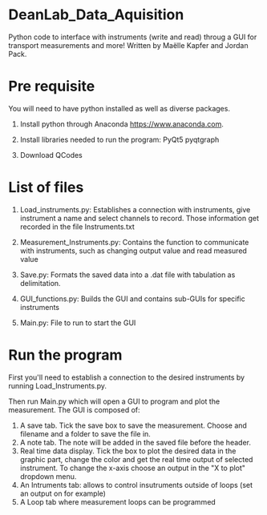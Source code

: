 # DeanLab_Data_Aquisition

Python code to interface with instruments (write and read) throug a GUI for transport measurements and more!
Written by Maëlle Kapfer and Jordan Pack.

# Pre requisite

You will need to have python installed as well as diverse packages.
1. Install python through Anaconda https://www.anaconda.com.

2. Install libraries needed to run the program:
  PyQt5
  pyqtgraph
  
3. Download QCodes 

# List of files

1. Load_instruments.py: Establishes a connection with instruments, give instrument a name and select channels to record. Those information get recorded in the file Instruments.txt

2. Measurement_Instruments.py: Contains the function to communicate with instruments, such as changing output value and read measured value

3. Save.py: Formats the saved data into a .dat file with tabulation as delimitation. 

4. GUI_functions.py: Builds the GUI and contains sub-GUIs for specific instruments

5. Main.py: File to run to start the GUI

# Run the program

First you'll need to establish a connection to the desired instruments by running Load_Instruments.py.

Then run Main.py which will open a GUI to program and plot the measurement. The GUI is composed of:
1. A save tab. Tick the save box to save the measurement. Choose and filename and a folder to save the file in.
2. A note tab. The note will be added in the saved file before the header.
3. Real time data display. Tick the box to plot the desired data in the graphic part, change the color and get the real time output of selected instrument. To change the x-axis choose an output in the "X to plot" dropdown menu.
4. An Intruments tab: allows to control insutruments outside of loops (set an output on for example)
5. A Loop tab where measurement loops can be programmed
  
  
